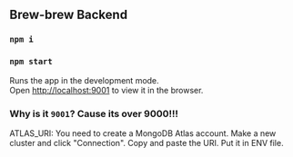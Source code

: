 ## Brew-brew Backend

### `npm i`
### `npm start`

Runs the app in the development mode.<br>
Open [http://localhost:9001](http://localhost:9001) to view it in the browser.

### Why is it `9001`? Cause its over 9000!!!

ATLAS_URI: You need to create a MongoDB Atlas account.
Make a new cluster and click "Connection".
Copy and paste the URI.
Put it in ENV file.
